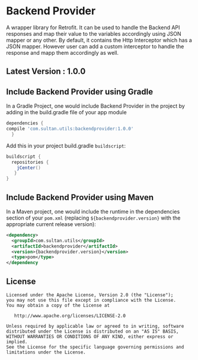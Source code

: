 # Backend Provider
A wrapper library for Retrofit. It can be used to handle the Backend API responses and map their value to the variables accordingly using JSON mapper or any other. By default, it contains the Http Interceptor which has a JSON mapper. However user can add a custom interceptor to handle the response and mapp them accordingly as well.

Latest Version : 1.0.0
--------------------------------

Include Backend Provider using Gradle
--------------------------------

In a Gradle Project, one would include Backend Provider in the project by adding 
in the build.gradle file of your app module

```groovy
dependencies {
compile 'com.sultan.utils:backendprovider:1.0.0'
  }
```
Add this in your project build.gradle `buildscript`:

```groovy
buildscript {
  repositories {
    jCenter()
   }
}
```

Include Backend Provider using Maven
-------------------------------

In a Maven project, one would include the runtime in the dependencies section
of your `pom.xml` (replacing `${backendprovider.version}` with the appropriate current
release version):

```xml
<dependency>
  <groupId>com.sultan.utils</groupId>
  <artifactId>backendprovider</artifactId>
  <version>{backendprovider.version}</version>
  <type>pom</type>
</dependency 
```



License
-------

    Licensed under the Apache License, Version 2.0 (the "License");
    you may not use this file except in compliance with the License.
    You may obtain a copy of the License at

       http://www.apache.org/licenses/LICENSE-2.0

    Unless required by applicable law or agreed to in writing, software
    distributed under the License is distributed on an "AS IS" BASIS,
    WITHOUT WARRANTIES OR CONDITIONS OF ANY KIND, either express or implied.
    See the License for the specific language governing permissions and
    limitations under the License.



 [1]: https://dl.bintray.com/sultan0902/BackendProvider
